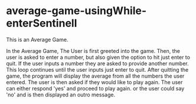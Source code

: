 # average-game-usingWhile-enterSentinell
This is an Average Game.

In the Average Game, The User is first greeted into the game. Then, the user is asked to enter a number, but also given the option to hit just enter to quit. If the user inputs a number they are asked to provide another number. This loop continues until the user inputs just enter to quit. After quitting the game, the program will display the average from all the numbers the user entered. The user is then asked if they would like to play again. The user can either respond 'yes' and proceed to play again. or the user could say 'no' and is then displayed an outro message.